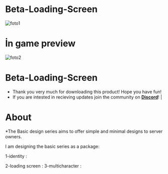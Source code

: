 # Beta-Loading-Screen



![foto1]([https://media.discordapp.net/attachments/1019726083827961956/1086370402747568200/hotwheels.png](https://cdn.discordapp.com/attachments/1205620223818997790/1205620230949183508/Cover.png?ex=66072cd6&is=65f4b7d6&hm=032da12e1cf160dacd2923d1885f34a38aaaa26190ca42c11c872808dc7de9e4&))

#  İn game preview 
![foto2]([[https://media.discordapp.net/attachments/1019726083827961956/1086370402747568200/hotwheels.png](https://cdn.discordapp.com/attachments/1205620223818997790/1205620230949183508/Cover.png?ex=66072cd6&is=65f4b7d6&hm=032da12e1cf160dacd2923d1885f34a38aaaa26190ca42c11c872808dc7de9e4&)](https://cdn.discordapp.com/attachments/1205620223818997790/1205620233654632508/loading-screen-in-game.png?ex=66072cd7&is=65f4b7d7&hm=3889cf5a06ec29a380037fa0a7e7f9ccf5a1b8430ad60718f12cb8f067c7aacd&))


# Beta-Loading-Screen

- Thank you very much for downloading this product! Hope you have fun!
- If you are intested in recieving updates join the community on **[Discord]()**! |

# About

*The Basic design series aims to offer simple and minimal designs to server owners.

I am designing the basic series as a package:


1-identity : 

2-loading screen : 
3-multicharacter : 
